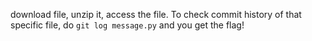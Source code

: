 download file, unzip it, access the file. To check commit history of that specific file, do `git log message.py` and you get the flag!